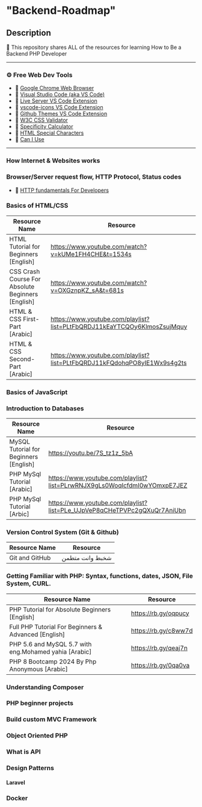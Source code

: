 # "Backend-Roadmap"

## Description

🚀 This repository shares ALL of the resources for learning How to Be a Backend PHP Developer

---

### ⚙ Free Web Dev Tools

- 🔗 [Google Chrome Web Browser](https://google.com/chrome/)
- 🔗 [Visual Studio Code (aka VS Code)](https://code.visualstudio.com/)
- 🔗 [Live Server VS Code Extension](https://marketplace.visualstudio.com/items?itemName=ritwickdey.LiveServer)
- 🔗 [vscode-icons VS Code Extension](https://marketplace.visualstudio.com/items?itemName=vscode-icons-team.vscode-icons)
- 🔗 [Github Themes VS Code Extension](https://marketplace.visualstudio.com/items?itemName=GitHub.github-vscode-theme)
- 🔗 [W3C CSS Validator](https://jigsaw.w3.org/css-validator/)
- 🔗 [Specificity Calculator](https://specificity.keegan.st/)
- 🔗 [HTML Special Characters](https://unicode-table.com)
- 🔗 [Can I Use](https://caniuse.com/)

---

### How Internet & Websites works

### Browser/Server request flow, HTTP Protocol, Status codes

- 🔗 [HTTP fundamentals For Developers](https://www.youtube.com/playlist?list=PLrwRNJX9gLs1Wj72mMEjGrc1wheja1txl)

### Basics of HTML/CSS

| Resource Name                                     | Resource                                                                 |
| ------------------------------------------------- | ------------------------------------------------------------------------ |
| HTML Tutorial for Beginners [English]             | https://www.youtube.com/watch?v=kUMe1FH4CHE&t=1534s                      |
| CSS Crash Course For Absolute Beginners [English] | https://www.youtube.com/watch?v=OXGznpKZ_sA&t=681s                       |
| HTML & CSS First-Part [Arabic]                    | https://www.youtube.com/playlist?list=PLtFbQRDJ11kEaYTCQOy6KlmosZsujMquy |
| HTML & CSS Second-Part [Arabic]                   | https://www.youtube.com/playlist?list=PLtFbQRDJ11kFQdohqPO8yIE1Wx9s4g2ts |

### Basics of JavaScript

### Introduction to Databases

| Resource Name                          | Resource                                                                 |
| -------------------------------------- | ------------------------------------------------------------------------ |
| MySQL Tutorial for Beginners [English] | https://youtu.be/7S_tz1z_5bA                                             |
| PHP MySql Tutorial [Arabic]            | https://www.youtube.com/playlist?list=PLrwRNJX9gLs0WoqIcfdmI0wYOmxpE7JEZ |
| PHP MySql Tutorial [Arbic]             | https://www.youtube.com/playlist?list=PLe_UJpVeP8qCHeTPVPc2gQXuQr7AniUbn |

### Version Control System (Git & Github)

| Resource Name                          | Resource                                                                        |
| -------------------------------------- | ------------------------------------------------------------------------------- |
| Git and GitHub | شخبط وانت متطمن          | [https://youtu.be/7S_tz1z_5bA   ](https://www.youtube.com/watch?v=Q6G-J54vgKc)  |


### Getting Familiar with PHP: Syntax, functions, dates, JSON, File System, CURL.

| Resource Name                                         | Resource             |
| ----------------------------------------------------- | -------------------- |
| PHP Tutorial for Absolute Beginners [English]         | https://rb.gy/oqpucy |
| Full PHP Tutorial For Beginners & Advanced [English]  | https://rb.gy/c8ww7d |
| PHP 5.6 and MySQL 5.7 with eng.Mohamed yahia [Arabic] | https://rb.gy/qeaj7n |
| PHP 8 Bootcamp 2024 By Php Anonymous [Arabic]         | https://rb.gy/0qa0va |

### Understanding Composer

### PHP beginner projects

### Build custom MVC Framework

### Object Oriented PHP

### What is API

### Design Patterns

#### Laravel

### Docker
